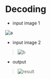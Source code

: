 # Decoding

- input image 1



![a](https://user-images.githubusercontent.com/87034655/140489449-2d574e8c-fe57-45f7-9267-09d494e7c13c.jpg)



- input image 2


> ![b](https://user-images.githubusercontent.com/87034655/140488540-97772c80-7307-4341-9da4-969e69be32cf.jpg)


- output


> ![result](https://user-images.githubusercontent.com/87034655/140488795-7c52121a-c4a2-4f49-a486-fa908c848f75.jpg)
